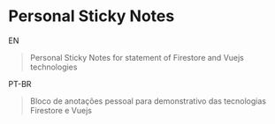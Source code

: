 # Personal Sticky Notes

EN
> Personal Sticky Notes for statement of Firestore and Vuejs technologies

PT-BR
> Bloco de anotações pessoal para demonstrativo das tecnologias Firestore e Vuejs
